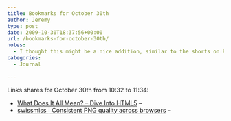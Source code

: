 ```yaml
---
title: Bookmarks for October 30th
author: Jeremy
type: post
date: 2009-10-30T18:37:56+00:00
url: /bookmarks-for-october-30th/
notes:
  - I thought this might be a nice addition, similar to the shorts on Papertree Design only a bit shorter. Thanks to Postalicious.
categories:
  - Journal

---
```

Links shares for October 30th from 10:32 to 11:34:

  * [What Does It All Mean? &#8211; Dive Into HTML5][1] &#8211; 
  * [swissmiss | Consistent PNG quality across browsers][2] &#8211;

 [1]: http://diveintohtml5.org/semantics.html
 [2]: http://www.swiss-miss.com/2009/10/consistent-png-quality-across-browsers.html